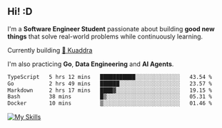 ## Hi! :D

I'm a **Software Engineer Student** passionate about building **good new things** that solve real-world problems while continuously learning.

Currently building [🎾 Kuaddra](https://kuaddra.com)

I'm also practicing **Go**, **Data Engineering** and **AI Agents**.

<!--START_SECTION:waka-->

```txt
TypeScript   5 hrs 12 mins   ███████████░░░░░░░░░░░░░░   43.54 %
Go           2 hrs 49 mins   ██████░░░░░░░░░░░░░░░░░░░   23.57 %
Markdown     2 hrs 17 mins   ████▓░░░░░░░░░░░░░░░░░░░░   19.15 %
Bash         38 mins         █▒░░░░░░░░░░░░░░░░░░░░░░░   05.31 %
Docker       10 mins         ▒░░░░░░░░░░░░░░░░░░░░░░░░   01.46 %
```

<!--END_SECTION:waka-->
[![My Skills](https://skillicons.dev/icons?i=py,go,java,aws,js,docker,linux)](https://skillicons.dev)
